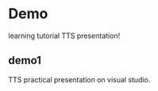 # Demo

learning tutorial
TTS presentation!


## demo1
TTS practical presentation on visual studio.

